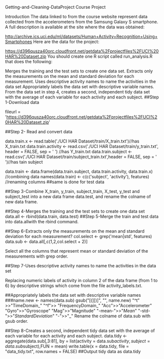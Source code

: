 Getting-and-Cleaning-DataProject
Course Project

Introduction
The data linked to from the course website represent data collected from the accelerometers from the Samsung Galaxy S smartphone. A full description is available at the site where the data was obtained:

http://archive.ics.uci.edu/ml/datasets/Human+Activity+Recognition+Using+Smartphones 
Here are the data for the project:

https://d396qusza40orc.cloudfront.net/getdata%2Fprojectfiles%2FUCI%20HAR%20Dataset.zip 
You should create one R script called run_analysis.R that does the following:

Merges the training and the test sets to create one data set.
Extracts only the measurements on the mean and standard deviation for each measurement.
Uses descriptive activity names to name the activities in the data set
Appropriately labels the data set with descriptive variable names.
From the data set in step 4, creates a second, independent tidy data set with the average of each variable for each activity and each subject.
##Step 1-Download data

fileurl = 'https://d396qusza40orc.cloudfront.net/getdata%2Fprojectfiles%2FUCI%20HAR%20Dataset.zip'

##Step 2- Read and convert data


data.train.x <- read.table('./UCI HAR Dataset/train/X_train.txt')//has X_train.txt
data.train.activity <- read.csv('./UCI HAR Dataset/train/y_train.txt', header = FALSE, sep = ' ') //has Y_train.txt
data.train.subject <- read.csv('./UCI HAR Dataset/train/subject_train.txt',header = FALSE, sep = ' ')//has tain subject

data.train <-  data.frame(data.train.subject, data.train.activity, data.train.x) //combining data
names(data.train) <- c(c('subject', 'activity'), features) //renaming columns
##same is done for test data


##Step 3-Combine X_train, y_train, subject_train, X_test, y_test and subject_test into a new data frame data.test, and rename the colname of new data frame.

##Step 4-Merges the training and the test sets to create one data set
data.all <- rbind(data.train, data.test)
##Step 5-Merge the train and test data into data.allwith the rbind command.

##Step 6-Extracts only the measurements on the mean and standard deviation for each measurement?
col.select <- grep('mean|std', features)
data.sub <- data.all[,c(1,2,col.select + 2)]

Select all the columns that represent mean or standard deviation of the measurements with grep order.

##Step 7-Uses descriptive activity names to name the activities in the data set

Replacing numeric labels of activity in column 2 of the data frame (from 1 to 6) by descriptive strings which come from the file activity_labels.txt.

##Appropriately labels the data set with descriptive variable names
###name.new <- names(data.sub)
 gsub("[(][)]", "", name.new)
 "^t" >>"TimeDomain_"
"^f">> "FrequencyDomain_"
"Acc">>"Accelerometer"
"Gyro">>"Gyroscope"
"Mag">>"Magnitude"
"-mean-">>"_Mean_"
"-std-">>"_StandardDeviation_"
"-">>"_"
Rename the colname of data.sub with gsub order.

##Step 8-Creates a second, independent tidy data set with the average of each variable for each activity and each subject.
data.tidy <- aggregate(data.sub[,3:81], by = list(activity = data.sub$activity, subject = data.sub$subject),FUN = mean)
write.table(x = data.tidy, file = "data_tidy.txt", row.names = FALSE)
##Output tidy data as data.tidy
